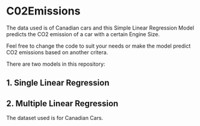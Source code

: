 # C02Emissions
The data used is of Canadian cars and this Simple Linear Regression Model predicts the CO2 emission of a car with a
certain Engine Size.

Feel free to change the code to suit your needs or make the model predict CO2 emissions based on another critera. 

There are two models in this repository:

## 1. Single Linear Regression
## 2. Multiple Linear Regression

The dataset used is for Canadian Cars.
